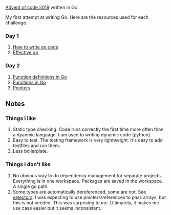 [Advent of code 2019](adventofcode.com/2019) written in Go. 

My first attempt at writing Go. Here are the resources used for each challenge.

### Day 1
1. [How to write go code](https://golang.org/doc/code.html)
2. [Effective go](https://golang.org/doc/effective_go.html)

### Day 2
1. [Function definitions in Go](https://go101.org/article/function-declarations-and-calls.html)
2. [Functions in Go](https://go101.org/article/function.html)
3. [Pointers](https://www.golang-book.com/books/intro/8)

## Notes

### Things I like
1. Static type checking. Code runs correctly the first time more often than a dyanmic language. I am used to writing dynamic code (python).
2. Easy to test. The testing framework is very lightweight. It's easy to add testfiles and run them. 
3. Less boilerplate. 

### Things I don't like
1. No obvious way to do dependency management for separate projects. Everything is in one workspace. Packages are saved in the workspace. A single go path. 
2. Some types are automatically dereferenced, some are not. See [selectors](https://golang.org/ref/spec#Selectors). I was expecting to use pointers/references to pass arrays, but this is not needed. This was surprising to me. Ultimately, it makes me use case easier but it seems inconsistent.

